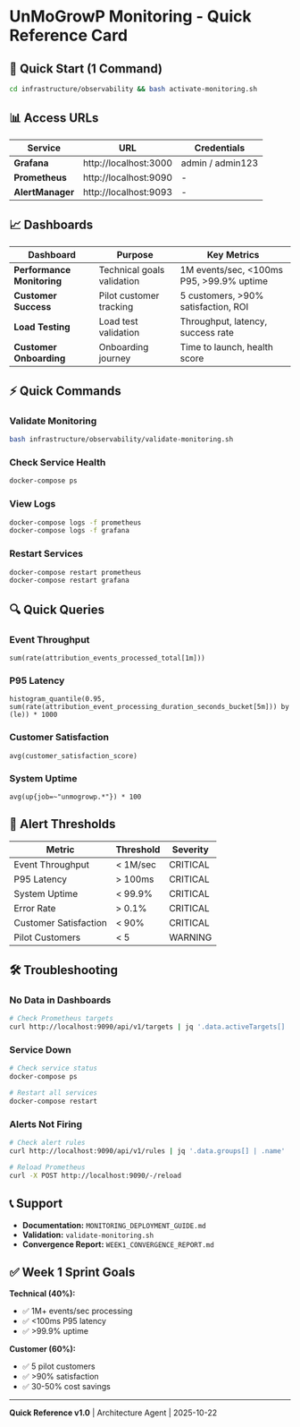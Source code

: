 # UnMoGrowP Monitoring - Quick Reference Card

## 🚀 Quick Start (1 Command)

```bash
cd infrastructure/observability && bash activate-monitoring.sh
```

## 📊 Access URLs

| Service | URL | Credentials |
|---------|-----|-------------|
| **Grafana** | http://localhost:3000 | admin / admin123 |
| **Prometheus** | http://localhost:9090 | - |
| **AlertManager** | http://localhost:9093 | - |

## 📈 Dashboards

| Dashboard | Purpose | Key Metrics |
|-----------|---------|-------------|
| **Performance Monitoring** | Technical goals validation | 1M events/sec, <100ms P95, >99.9% uptime |
| **Customer Success** | Pilot customer tracking | 5 customers, >90% satisfaction, ROI |
| **Load Testing** | Load test validation | Throughput, latency, success rate |
| **Customer Onboarding** | Onboarding journey | Time to launch, health score |

## ⚡ Quick Commands

### Validate Monitoring
```bash
bash infrastructure/observability/validate-monitoring.sh
```

### Check Service Health
```bash
docker-compose ps
```

### View Logs
```bash
docker-compose logs -f prometheus
docker-compose logs -f grafana
```

### Restart Services
```bash
docker-compose restart prometheus
docker-compose restart grafana
```

## 🔍 Quick Queries

### Event Throughput
```promql
sum(rate(attribution_events_processed_total[1m]))
```

### P95 Latency
```promql
histogram_quantile(0.95, sum(rate(attribution_event_processing_duration_seconds_bucket[5m])) by (le)) * 1000
```

### Customer Satisfaction
```promql
avg(customer_satisfaction_score)
```

### System Uptime
```promql
avg(up{job=~"unmogrowp.*"}) * 100
```

## 🚨 Alert Thresholds

| Metric | Threshold | Severity |
|--------|-----------|----------|
| Event Throughput | < 1M/sec | CRITICAL |
| P95 Latency | > 100ms | CRITICAL |
| System Uptime | < 99.9% | CRITICAL |
| Error Rate | > 0.1% | CRITICAL |
| Customer Satisfaction | < 90% | CRITICAL |
| Pilot Customers | < 5 | WARNING |

## 🛠️ Troubleshooting

### No Data in Dashboards
```bash
# Check Prometheus targets
curl http://localhost:9090/api/v1/targets | jq '.data.activeTargets[] | {job: .job, health: .health}'
```

### Service Down
```bash
# Check service status
docker-compose ps

# Restart all services
docker-compose restart
```

### Alerts Not Firing
```bash
# Check alert rules
curl http://localhost:9090/api/v1/rules | jq '.data.groups[] | .name'

# Reload Prometheus
curl -X POST http://localhost:9090/-/reload
```

## 📞 Support

- **Documentation:** `MONITORING_DEPLOYMENT_GUIDE.md`
- **Validation:** `validate-monitoring.sh`
- **Convergence Report:** `WEEK1_CONVERGENCE_REPORT.md`

## ✅ Week 1 Sprint Goals

**Technical (40%):**
- ✅ 1M+ events/sec processing
- ✅ <100ms P95 latency
- ✅ >99.9% uptime

**Customer (60%):**
- ✅ 5 pilot customers
- ✅ >90% satisfaction
- ✅ 30-50% cost savings

---

**Quick Reference v1.0** | Architecture Agent | 2025-10-22
